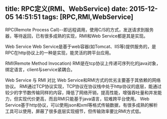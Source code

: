 title: RPC定义(RMI、WebService)
date: 2015-12-05 14:51:51
tags: [RPC,RMI,WebService]
---
RPC(Remote Process Call)--即远程调用，使用C/S的方式，发送请求到服务器，等待返回，已有很多成熟的实现，RMI和Web Service都是其是实现。

Web Service
	Web Service是基于web容器(如Tomcat、IIS等)提供服务的，是RPC在http协议上的一种是实现，能灵活的跨平台应用。
		
RMI(Remote Method Invocation)
	RMI是在tcp协议上传递可序列化的java对象，绑定语言，client与service紧耦合。

Web Service 与 RMI 对比
	Web Service和RMI方式的优劣主要基于其依赖的网络协议。
	RMI通过TCP协议实现，TCP协议在协议栈中处于http协议的底层，能通过较少的字节数传输同样的内容，降低了网络开销，提高性能，增强吞吐量和并发能力，但实现代价更高，而且RMI只能基于java语言，较难跨平台使用。
	Web Service基于http协议，可以使用json和xml等格式传输数据，有很多成熟的解析工具可以使用，屏蔽了很多底层实现细节，但传输效率要比RMI方式低。
